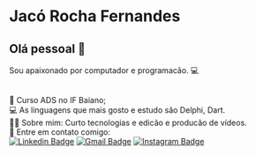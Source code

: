 # Jacó Rocha Fernandes

## Olá pessoal 👋
Sou apaixonado por computador e programacão. :computer:


 <br/> 📒 Curso ADS no IF Baiano;
 <br/> :computer: As linguagens que mais gosto e estudo são Delphi, Dart. 
 <br/> 👱‍♂️ Sobre mim: Curto tecnologias e edicão e producão de vídeos.
 <br/> :email: Entre em contato comigo: 
 <br/>
 [![Linkedin Badge](https://img.shields.io/badge/-Jaco%20Rocha-blue?style=social-square&logo=Linkedin&logoColor=white&link=https://www.linkedin.com/in/jac%C3%B3-rocha-fernandes-4839a71b0/)](https://www.linkedin.com/in/jac%C3%B3-rocha-fernandes-4839a71b0/)  [![Gmail Badge](https://img.shields.io/badge/-Jaco%20Rocha-c14438?style=social-square&logo=Gmail&logoColor=white&link=mailto:jacorocha.dev@gmail.com)](mailto:jacorocha.dev.com)  [![Instagram Badge](https://img.shields.io/badge/-Jaco%20Rocha-3f729b?style=social-square&logo=Instagram&logoColor=white&link=http://instagram.com/jaco_rocha19/)](http://instagram.com/jaco_rocha19/)
